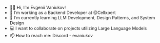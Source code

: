 - 🤘🏻 Hi, I’m Evgenii Vaniukov!
- 👀 I’m working as a Backend Developer at @Cellxpert
- 🌱 I’m currently learning LLM Development, Design Patterns, and System Design
- 💻 I want to collaborate on projects utilizing Large Language Models
- 📫 How to reach me: Discord - evaniukov

<!---
evgeniivaniukovcx/evgeniivaniukovcx is a ✨ special ✨ repository because its `README.md` (this file) appears on your GitHub profile.
You can click the Preview link to take a look at your changes.
--->
